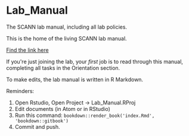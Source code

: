 # Lab_Manual
The SCANN lab manual, including all lab policies.

This is the home of the living SCANN lab manual.

[Find the link here](https://scann-lab.github.io/Lab_Manual/)

If you're just joining the lab, your *first* job is to read through this manual, completing all tasks in the Orientation section.

To make edits, the lab manual is written in R Markdown.

Reminders:
1. Open Rstudio, Open Project -> Lab_Manual.RProj
2. Edit documents (in Atom or in RStudio)
3. Run this command:
  `bookdown::render_book('index.Rmd', 'bookdown::gitbook')`
4. Commit and push. 
